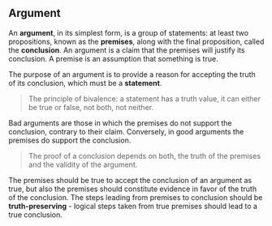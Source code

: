 ## Argument

An **argument**, in its simplest form, is a group of statements: at least two propositions, known as the **premises**, along with the final proposition, called the **conclusion**. An argument is a claim that the premises will justify its conclusion. A premise is an assumption that something is true.

The purpose of an argument is to provide a reason for accepting the truth of its conclusion, which must be a **statement**.

> The principle of bivalence: a statement has a truth value, it can either be true or false, not both, not neither.

Bad arguments are those in which the premises do not support the conclusion, contrary to their claim. Conversely, in good arguments the premises do support the conclusion.

> The proof of a conclusion depends on both, the truth of the premises and the validity of the argument.

The premises should be true to accept the conclusion of an argument as true, but also the premises should constitute evidence in favor of the truth of the conclusion. The steps leading from premises to conclusion should be **truth-preserving** - logical steps taken from true premises should lead to a true conclusion.
